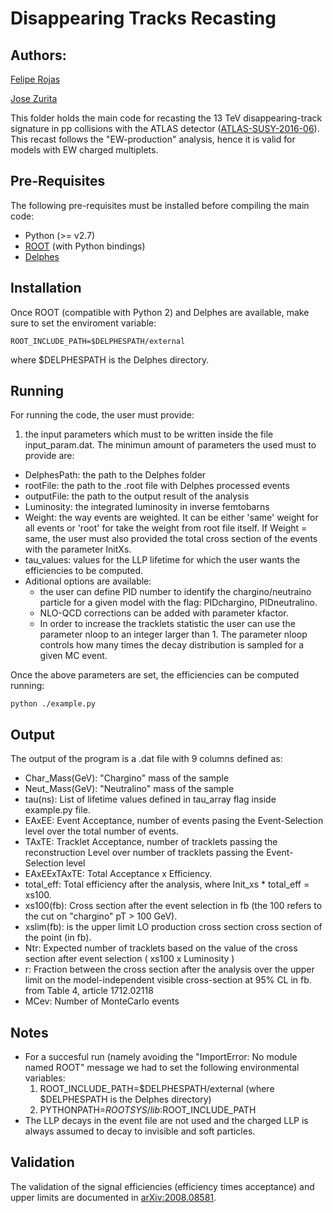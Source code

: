 # Disappearing Tracks Recasting #

## Authors: ##
[Felipe Rojas](mailto:astrofis.rojas@gmail.com)

[Jose Zurita](mailto:jose.zurita@kit.edu)


This folder holds the main code for recasting the 13 TeV disappearing-track signature in pp collisions with the ATLAS detector ([ATLAS-SUSY-2016-06](http://atlas.web.cern.ch/Atlas/GROUPS/PHYSICS/PAPERS/SUSY-2016-06/)).
This recast follows the "EW-production" analysis, hence it is valid for models with EW charged multiplets.

## Pre-Requisites ##

The following pre-requisites must be installed before compiling the main code:

  * Python (>= v2.7)
  * [ROOT](https://root.cern/) (with Python bindings)
  * [Delphes](https://cp3.irmp.ucl.ac.be/projects/delphes)

## Installation ##

Once ROOT (compatible with Python 2) and Delphes are available, make sure to set the enviroment variable:

```
ROOT_INCLUDE_PATH=$DELPHESPATH/external
```

where $DELPHESPATH is the Delphes directory.

## Running ##

For running the code, the user must provide:
 1. the input parameters which must to be written inside the file input_param.dat. The minimun amount of parameters the used must to provide are:
   * DelphesPath: the path to the Delphes folder
   * rootFile: the path to the .root file with Delphes processed events
   * outputFile: the path to the output result of the analysis
   * Luminosity: the integrated luminosity in inverse femtobarns
   * Weight: the way events are weighted. It can be either 'same' weight for all events or 'root' for take the weight from root file itself. If Weight = same, the user must also provided the total cross section of the events with the parameter InitXs.
   * tau_values: values for the LLP lifetime for which the user wants the efficiencies to be computed.
   * Aditional options are available:
     * the user can define PID number to identify the chargino/neutraino particle for a given model with the flag: PIDchargino, PIDneutralino.
     * NLO-QCD corrections can be added with parameter kfactor.
     * In order to increase the tracklets statistic the user can use the parameter nloop to an integer larger than 1. The parameter nloop controls how many times the decay distribution is sampled for a given MC event.

Once the above parameters are set, the efficiencies can be computed running:

```
python ./example.py
```

## Output ##

The output of the program is a .dat file with 9 columns defined as:

 * Char_Mass(GeV): "Chargino" mass of the sample
 * Neut_Mass(GeV): "Neutralino" mass of the sample
 * tau(ns): List of lifetime values defined in tau_array flag inside example.py file.
 * EAxEE: Event Acceptance, number of events pasing the Event-Selection level over the total number of events.
 * TAxTE: Tracklet Acceptance, number of tracklets passing the reconstruction Level over number of tracklets passing the Event-Selection level
 * EAxEExTAxTE: Total Acceptance x Efficiency.
 * total_eff: Total efficiency after the analysis, where Init_xs * total_eff = xs100.
 * xs100(fb): Cross section after the event selection in fb (the 100 refers to the cut on "chargino" pT > 100 GeV).
 * xslim(fb): is the upper limit LO production cross section cross section of the point (in fb).
 * Ntr: Expected number of tracklets based on the value of the cross section after event selection ( xs100 x Luminosity )
 * r: Fraction between the cross section after the analysis over the upper limit on the model-independent visible cross-section at 95% CL in fb. from Table 4, article 1712.02118
 * MCev: Number of MonteCarlo events


## Notes ##


 * For a succesful run (namely avoiding the "ImportError: No module named ROOT" message we had to set the following environmental variables:
    1. ROOT_INCLUDE_PATH=$DELPHESPATH/external (where $DELPHESPATH is the Delphes directory)
    2. PYTHONPATH=$ROOTSYS/lib:$ROOT_INCLUDE_PATH
 * The LLP decays in the event file are not used and the charged LLP is always assumed to decay to invisible and soft particles.

## Validation ##

The validation of the signal efficiencies (efficiency times acceptance) and upper limits are documented in [arXiv:2008.08581](https://arxiv.org/abs/2008.08581).
